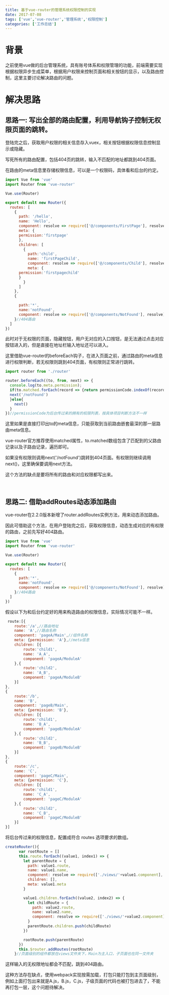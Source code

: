 ```yaml
---
title: 基于vue-router的管理系统权限控制的实现
date: 2017-07-08
tags: ['vue','vue-router','管理系统','权限控制']
categories: ['工作总结']
---
```

# 背景
之前使用vue做的后台管理系统，具有账号体系和权限管理的功能，前端需要实现根据权限异步生成菜单，根据用户权限来控制页面和相关按钮的显示，以及路由控制，这里主要讨论解决路由的问题。
<!--more-->
# 解决思路
## 思路一: 写出全部的路由配置，利用导航钩子控制无权限页面的跳转。

登陆完之后，获取用户权限的相关信息存入vuex，相关按钮根据权限信息控制显示或隐藏。

写死所有的路由配置，包括404页的跳转，输入不匹配的地址都跳到404页面。

在路由的meta信息里存储权限信息，可以是一个权限码，具体看和后台的约定。
````javascript
import Vue from 'vue'
import Router from 'vue-router'

Vue.use(Router)

export default new Router({
  routes: [
    {
      path: '/hello',
      name: 'Hello',
      component: resolve => require(['@/components/FirstPage'], resolve),
      meta: {
      permission:'firstpage'
      },
      children: [
        {
          path:'child',
          name: 'firstPageChild',
          component: resolve => require(['@/components/Child'], resolve),
          meta: {
      permission:'firstpagechild'
      } 
        }
      ]
    },
    {

      path:'*',
      name:'notFound',
      component: resolve => require(['@/components/NotFound'], resolve)
    }//404路由
  ]
})

````
此时对于无权限的页面，隐藏按钮，用户无对应的入口按钮，是无法通过点击对应按钮进入的，但是直接在地址栏输入地址还可以进入。

这里借助vue-router的beforeEach钩子，在进入页面之前，通过路由的meta信息进行权限判断，若无权限则跳到404页面，有权限则正常进行跳转。
````javascript
import router from './router'

router.beforeEach((to, from, next) => {
  console.log(to.meta.permission);
  if(to.matched.forEach(record => {return permissionCode.indexOf(record.meta.permission) == -1})){
  next('/notFound')
  }else{
    next()
  }
})//permissionCode为后台传过来的拥有的权限列表，按具体项目判断方法不一样
````
这里如果是直接打印出to的meta信息，只能获取到当前路由嵌套最深的那一层路由meta信息。

vue-router官方推荐使用matched属性，to.matched数组包含了匹配到的父路由记录以及子路由记录，遍历即可。

如果没有权限则调用next('/notFound')跳转到404页面。有权限则继续调用next()，这里确保要调用next方法。

这个方法的缺点是要将所有的路由和对应权限都写出来。

<br>

## 思路二: 借助addRoutes动态添加路由

vue-router在2.2.0版本新增了router.addRoutes实例方法，用来动态添加路由。

因此可借助这个方法，在用户登陆完之后，获取权限信息，动态生成对应的有权限的路由，之前先写好404路由。
````javascript
import Vue from 'vue'
import Router from 'vue-router'

Vue.use(Router)

export default new Router({
  routes: [
    {
      path:'*',
      name:'notFound',
      component: resolve => require(['@/components/NotFound'], resolve)
    }//404路由
  ]
})
````

假设以下为和后台约定好的用来构造路由的权限信息，实际情况可能不一样。
````javascript
 route:[{
    route:'/a',//路由地址
    name: 'A',//路由名称
    component: 'pageA/Main',//组件名称
    meta: {permission: 'A'},//meta信息
    children: [{
        route:'child1',
        name: 'A_A',
        component: 'pageA/ModuleA'
    },{
        route:'child2',
        name: 'A_B',
        component: 'pageA/ModuleB'
    }]
},
{
    route:'/b',
    name: 'B',
    component: 'pageB/Main',
    meta: {permission: 'B'},
    children: [{
        route:'child1',
        name: 'B_A',
        component: 'pageB/ModuleA'
    },{
        route:'child2',
        name: 'B_B',
        component: 'pageB/ModuleB'
    }]
},
{
    route:'/c',
    name: 'C',
    component: 'pageC/Main',
    meta: {permission: 'C'},
    children: [{
        route:'child1',
        name: 'C_A',
        component: 'pageC/ModuleA'
    },{
        route:'child2',
        name: 'C_B',
        component: 'pageC/ModuleB'
    }]
}]
````
将后台传过来的权限信息，配置成符合 routes 选项要求的数组。
````javascript
createRouter(){
      var rootRoute = []
      this.route.forEach((value1, index1) => {
        let parentRoute = {
          path: value1.route,
          name: value1.name,
          component: resolve => require(['./views/'+value1.component], resolve),
          children: [],
          meta: value1.meta
        }

        value1.children.forEach((value2, index2) => {
          let childRoute = {
            path: value2.route,
            name: value2.name,
            component: resolve => require(['./views/'+value2.component], resolve)
          }
          parentRoute.children.push(childRoute)
        })

        rootRoute.push(parentRoute)
      })
      this.$router.addRoutes(rootRoute)
    }//页面级别的组件都放在views文件夹下，Main为主入口，子页面也在同一文件夹
````

这样输入的无权限地址都会不匹配，跳到404路由。

这种方法存在缺点，使用webpack实现按需加载，打包只能打包到主页面级别，例如上面打包出来就是A.js，B.js，C.js，子级页面的代码也被打包进去了，不能再打包一层，这个问题待解决。
